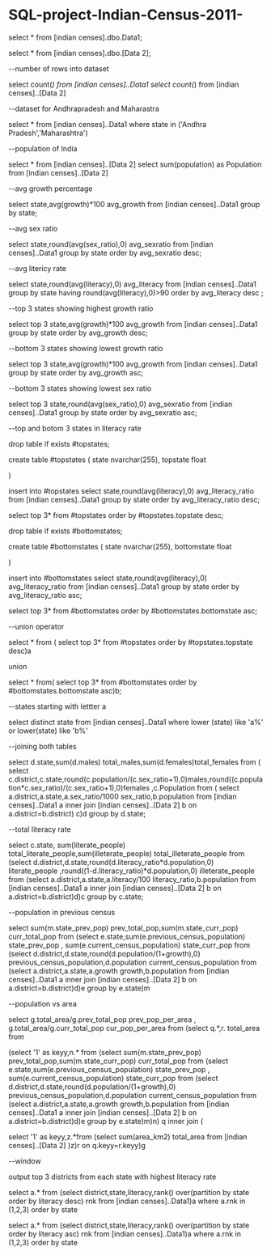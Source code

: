 # SQL-project-Indian-Census-2011-

select * from [indian censes].dbo.Data1;

select * from [indian censes].dbo.[Data 2];

--number of rows into dataset

select count(*) from [indian censes]..Data1
select count(*) from [indian censes]..[Data 2]

--dataset for Andhrapradesh and Maharastra

select * from [indian censes]..Data1 where state in ('Andhra Pradesh','Maharashtra')

--population of India

select * from [indian censes]..[Data 2]
select sum(population) as Population from [indian censes]..[Data 2]

--avg growth percentage

select state,avg(growth)*100 avg_growth from [indian censes]..Data1 group by state;

--avg sex ratio

select state,round(avg(sex_ratio),0) avg_sexratio from [indian censes]..Data1 group by state order by avg_sexratio desc;

--avg litericy rate

select state,round(avg(literacy),0) avg_literacy from [indian censes]..Data1 
group by state having round(avg(literacy),0)>90 order by avg_literacy desc ;

--top 3 states showing highest growth ratio

select top 3 state,avg(growth)*100 avg_growth from [indian censes]..Data1 group by state order by avg_growth desc;

--bottom 3 states showing lowest growth ratio

select top 3 state,avg(growth)*100 avg_growth from [indian censes]..Data1 group by state order by avg_growth asc;

--bottom 3 states showing lowest sex ratio

select top 3 state,round(avg(sex_ratio),0) avg_sexratio from [indian censes]..Data1 group by state order by avg_sexratio asc;

--top and botom 3 states in literacy rate

drop table if exists #topstates;

create table #topstates
( state nvarchar(255),
  topstate float

  )

  insert into #topstates
  select state,round(avg(literacy),0) avg_literacy_ratio from [indian censes]..Data1 
  group by state order by avg_literacy_ratio desc;

  select top 3* from #topstates order by #topstates.topstate desc; 

 drop table if exists #bottomstates;

create table #bottomstates
( state nvarchar(255),
  bottomstate float

  )

  insert into #bottomstates
  select state,round(avg(literacy),0) avg_literacy_ratio from [indian censes]..Data1 
  group by state order by avg_literacy_ratio asc;

  select top 3* from #bottomstates order by #bottomstates.bottomstate asc;

  --union operator

  select * from (
  select top 3* from #topstates order by #topstates.topstate desc)a
  
  union

  select * from(
 select top 3* from #bottomstates order by #bottomstates.bottomstate asc)b; 

 --states starting with lettter a

 select distinct state from [indian censes]..Data1 where lower (state) like 'a%' or lower(state) like 'b%'


 --joining both tables

 select d.state,sum(d.males) total_males,sum(d.females)total_females from
( select c.district,c.state,round(c.population/(c.sex_ratio+1),0)males,round((c.population*c.sex_ratio)/(c.sex_ratio+1),0)females ,c.Population from
( select a.district,a.state,a.sex_ratio/1000 sex_ratio,b.population from [indian censes]..Data1 a inner join [indian censes]..[Data 2] b on a.district=b.district) c)d
group by d.state;


--total literacy rate

select c.state, sum(literate_people) total_literate_people,sum(illeterate_people) total_illeterate_people from
(select d.district,d.state,round(d.literacy_ratio*d.population,0) literate_people ,round((1-d.literacy_ratio)*d.population,0) illeterate_people from
(select a.district,a.state,a.literacy/100 literacy_ratio,b.population from [indian censes]..Data1 a inner join [indian censes]..[Data 2] b on a.district=b.district)d)c
group by c.state;


--population in previous census

select sum(m.state_prev_pop) prev_total_pop,sum(m.state_curr_pop) curr_total_pop from
(select e.state,sum(e.previous_census_population) state_prev_pop , sum(e.current_census_population) state_curr_pop from
(select d.district,d.state,round(d.population/(1+growth),0) previous_census_population,d.population current_census_population from
(select a.district,a.state,a.growth growth,b.population from [indian censes]..Data1 a inner join [indian censes]..[Data 2] b on a.district=b.district)d)e
group by e.state)m


--population vs area

select g.total_area/g.prev_total_pop prev_pop_per_area , g.total_area/g.curr_total_pop cur_pop_per_area from
(select q.*,r. total_area from

(select '1' as keyy,n.* from
(select sum(m.state_prev_pop) prev_total_pop,sum(m.state_curr_pop) curr_total_pop from
(select e.state,sum(e.previous_census_population) state_prev_pop , sum(e.current_census_population) state_curr_pop from
(select d.district,d.state,round(d.population/(1+growth),0) previous_census_population,d.population current_census_population from
(select a.district,a.state,a.growth growth,b.population from [indian censes]..Data1 a inner join [indian censes]..[Data 2] b on a.district=b.district)d)e
group by e.state)m)n) q inner join (

select '1' as keyy,z.*from
(select sum(area_km2) total_area from [indian censes]..[Data 2] )z)r on q.keyy=r.keyy)g


--window

output top 3 districts from each state with highest literacy rate

select a.* from 
(select district,state,literacy,rank() over(partition by state order by literacy desc) rnk from [indian censes]..Data1)a
where a.rnk in (1,2,3) order by state

select a.* from 
(select district,state,literacy,rank() over(partition by state order by literacy asc) rnk from [indian censes]..Data1)a
where a.rnk in (1,2,3) order by state
